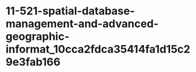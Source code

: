 # 11-521-spatial-database-management-and-advanced-geographic-informat_10cca2fdca35414fa1d15c29e3fab166